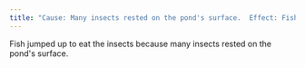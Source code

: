 ```yaml
---
title: "Cause: Many insects rested on the pond's surface.  Effect: Fish jumped up to eat the insects."
---
```

Fish jumped up to eat the insects because many insects rested on the pond's surface.

